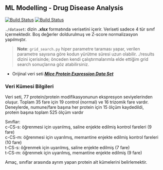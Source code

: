 ## ML Modelling - Drug Disease Analysis

[![Build Status](https://img.shields.io/badge/lang-T%C3%BCrk%C3%A7e-red)](https://github.com/BerkKilicoglu/ML-Modelling-Drug-Disease-Analysis/blob/main/README.tr.md) [![Build Status](https://img.shields.io/badge/lang-English-blue)](https://github.com/BerkKilicoglu/ML-Modelling-Drug-Disease-Analysis/blob/main/README.md)

`./dataset`: dizin ***.xlsx*** formatında verisetini içerir. Veriseti sadece 4 tür sınıf içermektedir. Boş değerler doldurulmuş ve Z-score normalizasyon yapılmıştır.

> **Note**: 
> `grid_search.py` hiper parametre taraması yapar, verilen parametre sayısına göre kodun yürütme süresi uzun olabilir. ./results dizini içerisinde; önceden kendi çalıştırmalarımla elde ettiğim grid search sonuçlarına göz atabilirsiniz.



 - Orijinal veri seti [***Mice Protein Expression Data Set***](https://archive.ics.uci.edu/ml/datasets/Mice+Protein+Expression)

### Veri Kümesi Bilgileri

Veri seti, 77 protein/protein modifikasyonunun ekspresyon seviyelerinden oluşur. Toplam 35 fare için 19 control (normal) ve 16 trizomik fare vardır. Deneylerde, numune/fare başına her protein için 15 ölçüm kaydedildi, protein başına toplam 525 ölçüm vardır 

Sınıflar:  
c-CS-s: öğrenmesi için uyarılmış, saline enjekte edilmiş kontrol fareleri (9 fare)  
c-CS-m: öğrenmesi için uyarılmış, memantine enjekte edilmiş kontrol fareleri (10 fare)  
t-CS-s: öğrenmek için uyarılmış, saline enjekte edilmiş (7 fare)  
t-CS-m: öğrenmek için uyarılmış, memantine enjekte edilmiş (9 fare)  

Amaç, sınıflar arasında ayrım yapan protein alt kümelerini belirlemektir. 
